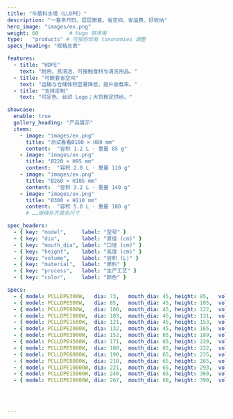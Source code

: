 ```yaml
---
title: "牛筋料水塔（LLDPE）"
description: "一套多尺码，层层嵌套，省空间、省运费、好收纳"
hero_image: "images/ex.png"
weight: 60          # Hugo 排序用
type:   "products" # 可按你现有 taxonomies 调整
specs_heading: "规格总表"

features:
  - title: "HDPE"
    text: "耐用、易清洁，可接触食材与清洗用品。"
  - title: "可嵌套省空间"
    text: "运输与仓储体积显著降低，提升装载率。"
  - title: "支持定制"
    text: "可定色、丝印 Logo；大货稳定供给。"

showcase:
  enable: true
  gallery_heading: "产品展示"
  items:
    - image: "images/ex.png"
      title: "测试看看Ø180 × H80 mm"
      content:  "容积 1.2 L · 重量 85 g"
    - image: "images/ex.png"
      title: "Ø220 × H95 mm"
      content:  "容积 2.0 L · 重量 110 g"
    - image: "images/ex.png"
      title: "Ø260 × H105 mm"
      content:  "容积 3.2 L · 重量 140 g"
    - image: "images/ex.png"
      title: "Ø300 × H110 mm"
      content:  "容积 5.0 L · 重量 180 g"
      # ……继续补齐其余尺寸

spec_headers:
  - { key: "model",     label: "型号" }
  - { key: "dia",       label: "直径 (cm)" }
  - { key: "mouth_dia", label: "口径 (cm)" }
  - { key: "height",    label: "高度 (cm)" }
  - { key: "volume",    label: "容积 (L)" }
  - { key: "material",  label: "原料" }
  - { key: "process",   label: "生产工艺" }
  - { key: "color",     label: "颜色" }

specs:
  - { model: PCLLDPE300W,   dia: 73,   mouth_dia: 45, height: 95,   volume: 300,   material: LLDPE, process: 滚塑, color: 白 }
  - { model: PCLLDPE500W,   dia: 85,   mouth_dia: 45, height: 105,  volume: 500,   material: LLDPE, process: 滚塑, color: 白 }
  - { model: PCLLDPE800W,   dia: 100,  mouth_dia: 45, height: 122,  volume: 800,   material: LLDPE, process: 滚塑, color: 白 }
  - { model: PCLLDPE1000W,  dia: 103,  mouth_dia: 45, height: 131,  volume: 1000,  material: LLDPE, process: 滚塑, color: 白 }
  - { model: PCLLDPE1500W,  dia: 121,  mouth_dia: 45, height: 153,  volume: 1500,  material: LLDPE, process: 滚塑, color: 白 }
  - { model: PCLLDPE2000W,  dia: 132,  mouth_dia: 45, height: 165,  volume: 2000,  material: LLDPE, process: 滚塑, color: 白 }
  - { model: PCLLDPE3000W,  dia: 152,  mouth_dia: 65, height: 189,  volume: 3000,  material: LLDPE, process: 滚塑, color: 白 }
  - { model: PCLLDPE4500W,  dia: 171,  mouth_dia: 65, height: 220,  volume: 4500,  material: LLDPE, process: 滚塑, color: 白 }
  - { model: PCLLDPE5000W,  dia: 180,  mouth_dia: 65, height: 222,  volume: 5000,  material: LLDPE, process: 滚塑, color: 白 }
  - { model: PCLLDPE6000W,  dia: 190,  mouth_dia: 65, height: 235,  volume: 6000,  material: LLDPE, process: 滚塑, color: 白 }
  - { model: PCLLDPE8000W,  dia: 210,  mouth_dia: 65, height: 265,  volume: 8000,  material: LLDPE, process: 滚塑, color: 白 }
  - { model: PCLLDPE10000W, dia: 221,  mouth_dia: 65, height: 293,  volume: 10000, material: LLDPE, process: 滚塑, color: 白 }
  - { model: PCLLDPE15000W, dia: 240,  mouth_dia: 65, height: 360,  volume: 15000, material: LLDPE, process: 滚塑, color: 白 }
  - { model: PCLLDPE20000W, dia: 267,  mouth_dia: 68, height: 390,  volume: 20000, material: LLDPE, process: 滚塑, color: 白 }




---
```

